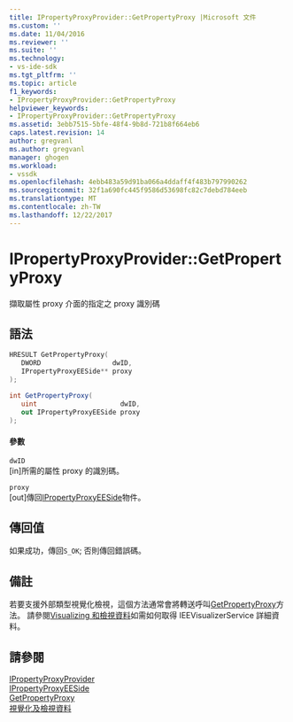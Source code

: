 ```yaml
---
title: IPropertyProxyProvider::GetPropertyProxy |Microsoft 文件
ms.custom: ''
ms.date: 11/04/2016
ms.reviewer: ''
ms.suite: ''
ms.technology:
- vs-ide-sdk
ms.tgt_pltfrm: ''
ms.topic: article
f1_keywords:
- IPropertyProxyProvider::GetPropertyProxy
helpviewer_keywords:
- IPropertyProxyProvider::GetPropertyProxy
ms.assetid: 3ebb7515-5bfe-48f4-9b8d-721b8f664eb6
caps.latest.revision: 14
author: gregvanl
ms.author: gregvanl
manager: ghogen
ms.workload:
- vssdk
ms.openlocfilehash: 4ebb483a59d91ba066a4ddaff4f483b797990262
ms.sourcegitcommit: 32f1a690fc445f9586d53698fc82c7debd784eeb
ms.translationtype: MT
ms.contentlocale: zh-TW
ms.lasthandoff: 12/22/2017
---
```

# <a name="ipropertyproxyprovidergetpropertyproxy"></a>IPropertyProxyProvider::GetPropertyProxy
擷取屬性 proxy 介面的指定之 proxy 識別碼  
  
## <a name="syntax"></a>語法  
  
```cpp  
HRESULT GetPropertyProxy(  
   DWORD                  dwID,  
   IPropertyProxyEESide** proxy  
);  
```  
  
```csharp  
int GetPropertyProxy(  
   uint                     dwID,  
   out IPropertyProxyEESide proxy  
);  
```  
  
#### <a name="parameters"></a>參數  
 `dwID`  
 [in]所需的屬性 proxy 的識別碼。  
  
 `proxy`  
 [out]傳回[IPropertyProxyEESide](../../../extensibility/debugger/reference/ipropertyproxyeeside.md)物件。  
  
## <a name="return-value"></a>傳回值  
 如果成功，傳回`S_OK`; 否則傳回錯誤碼。  
  
## <a name="remarks"></a>備註  
 若要支援外部類型視覺化檢視，這個方法通常會將轉送呼叫[GetPropertyProxy](../../../extensibility/debugger/reference/ieevisualizerservice-getpropertyproxy.md)方法。 請參閱[Visualizing 和檢視資料](../../../extensibility/debugger/visualizing-and-viewing-data.md)如需如何取得 IEEVisualizerService 詳細資料。  
  
## <a name="see-also"></a>請參閱  
 [IPropertyProxyProvider](../../../extensibility/debugger/reference/ipropertyproxyprovider.md)   
 [IPropertyProxyEESide](../../../extensibility/debugger/reference/ipropertyproxyeeside.md)   
 [GetPropertyProxy](../../../extensibility/debugger/reference/ieevisualizerservice-getpropertyproxy.md)   
 [視覺化及檢視資料](../../../extensibility/debugger/visualizing-and-viewing-data.md)